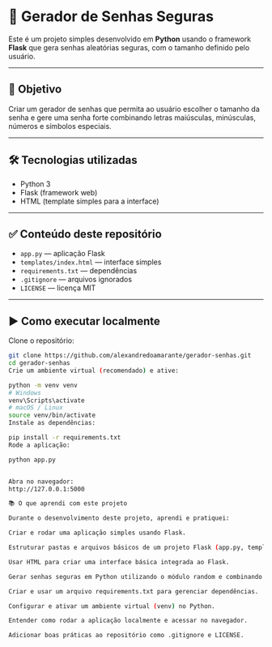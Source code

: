 # 🔐 Gerador de Senhas Seguras  

Este é um projeto simples desenvolvido em **Python** usando o framework **Flask** que gera senhas aleatórias seguras, com o tamanho definido pelo usuário.  

---

## 🎯 Objetivo  
Criar um gerador de senhas que permita ao usuário escolher o tamanho da senha e gere uma senha forte combinando letras maiúsculas, minúsculas, números e símbolos especiais.  

---

## 🛠️ Tecnologias utilizadas  
- Python 3  
- Flask (framework web)  
- HTML (template simples para a interface)  

---

## ✅ Conteúdo deste repositório  
- `app.py` — aplicação Flask  
- `templates/index.html` — interface simples  
- `requirements.txt` — dependências  
- `.gitignore` — arquivos ignorados  
- `LICENSE` — licença MIT  

---

## ▶️ Como executar localmente  

Clone o repositório:  
```bash
git clone https://github.com/alexandredoamarante/gerador-senhas.git
cd gerador-senhas
Crie um ambiente virtual (recomendado) e ative:

python -m venv venv
# Windows
venv\Scripts\activate
# macOS / Linux
source venv/bin/activate
Instale as dependências:

pip install -r requirements.txt
Rode a aplicação:

python app.py


Abra no navegador:
http://127.0.0.1:5000

📚 O que aprendi com este projeto

Durante o desenvolvimento deste projeto, aprendi e pratiquei:

Criar e rodar uma aplicação simples usando Flask.

Estruturar pastas e arquivos básicos de um projeto Flask (app.py, templates/).

Usar HTML para criar uma interface básica integrada ao Flask.

Gerar senhas seguras em Python utilizando o módulo random e combinando letras, números e símbolos.

Criar e usar um arquivo requirements.txt para gerenciar dependências.

Configurar e ativar um ambiente virtual (venv) no Python.

Entender como rodar a aplicação localmente e acessar no navegador.

Adicionar boas práticas ao repositório como .gitignore e LICENSE.
